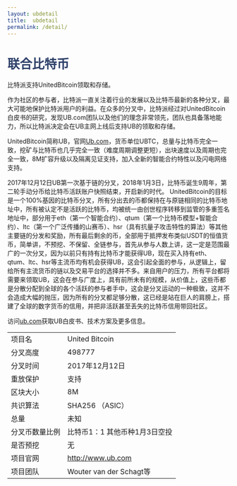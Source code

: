 ```yaml
---
layout: ubdetail
title:  ubdetail
permalink: /detail/
---
```

<h1 style="color: #2F416A">联合比特币</h1>
<p>比特派支持UnitedBitcoin领取和存储。
</p>
<p>作为社区的参与者，比特派一直关注着行业的发展以及比特币最新的各种分叉，最大可能地保护比特派用户的利益。在众多的分叉中，比特派经过对UnitedBitcoin白皮书的研究，发现UB.com团队以及他们的理念非常领先，团队也具备落地能力，所以比特派决定会在UB主网上线后支持UB的领取和存储。
</p>
<p>UnitedBitcoin简称UB，官网<a href="http://www.ub.com/" target="_blank">Ub.com</a>，货币单位UBTC，总量与比特币完全一致，挖矿与比特币也几乎完全一致（难度周期调整更短），出块速度以及周期也完全一致，8M扩容升级以及隔离见证支持，加入全新的智能合约特性以及闪电网络支持。
<p>2017年12月12日UB第一次基于链的分叉，2018年1月3日，比特币诞生9周年，第二轮手动分币给比特币活跃账户快照结束，开启新的时代。
   UnitedBitcoin的目标是一个100%基因的比特币分叉，所有分出去的币都保持在与原链相同的比特币地址中，所有被认定不是活跃的比特币，均被统一由创世程序转移到监管的多重签名地址中，部分用于eth（第一个智能合约）、qtum（第一个比特币模型+智能合约）、ltc（第一个广泛传播的山赛币）、hsr（具有抗量子攻击特性的算法）等其他主要链的分发和奖励，所有最后剩余的币，全部用于抵押发布类似USDT的恒值货币，简单讲，不预挖、不保留、全链参与，首先从参与人数上讲，这一定是范围最广的一次分叉，因为以前只有持有比特币才能获得UB，现在买入持有eth、qtum、ltc、hsr等主流币均有机会获得UB，这会引起全面的参与，从逻辑上，留给所有主流货币的链以及交易平台的选择并不多。来自用户的压力，所有平台都将需要来领取UB，这会在参与广度上，具有前所未有的规模，从价值上，这些币都是分散分配到全球的各个活跃的参与者手中，这会是分叉运动的一种极致，这并不会造成大幅的抛压，因为所有的分叉都足够分散，这已经是站在巨人的肩膀上，搭建了全球的数字货币的信用，并把非活跃甚至丢失的比特币信用带回社区。
</p>
<p>访问<a href="http://www.ub.com/" target="_blank">ub.com</a>获取UB白皮书、技术方案及更多信息。
</p>
<table class="center">
  <tbody>
    <tr>
        <td class="tablehalf">项目名</td>
        <td class="tablehalf">United Bitcoin</td>
    </tr>
    <tr>
        <td>分叉高度</td>
        <td>498777</td>
    </tr>
    <tr>
        <td>分叉时间</td>
        <td>2017年12月12日</td>
    </tr>
    <tr>
        <td>重放保护</td>
        <td>支持</td>
    </tr>
    <tr>
        <td>区块大小</td>
        <td>8M</td>
    </tr>
    <tr>
        <td>共识算法</td>
        <td>SHA256 （ASIC）</td>
    </tr>
    <tr>
        <td>总量</td>
        <td>未知</td>
    </tr>
    <tr>
        <td>分叉币数量比例</td>
        <td>比特币1：1
            其他币种1月3日空投</td>
    </tr>
    <tr>
        <td>是否预挖</td>
        <td>无</td>
    </tr>
    <tr>
        <td>项目官网</td>
        <td><a href="http://www.ub.com/" target="_blank">http://www.ub.com</a></td>
    </tr>
    <tr>
        <td>项目团队</td>
        <td>Wouter van der Schagt等</td>
    </tr>
  </tbody>
</table>